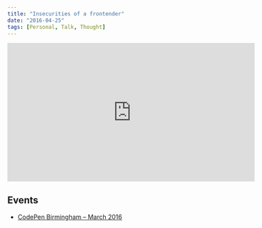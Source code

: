 ```yaml
---
title: "Insecurities of a frontender"
date: "2016-04-25"
tags: [Personal, Talk, Thought]
---
```


<div class="media-embed media-embed--43"><iframe width="560" height="315" src="https://speakerdeck.com/player/26cfc50a58b447ed8329977c3ac5ed01" frameborder="0" allowfullscreen></iframe></div>

## Events

- [CodePen Birmingham – March 2016](https://nvite.com/CodepenBrum/f415)
